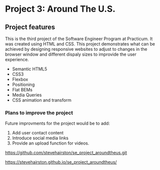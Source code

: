 # Project 3: Around The U.S.

## Project features

This is the third project of the Software Engineer Program at Practicum. It was created using HTML and CSS.
This project demonstrates what can be achieved by designing responsive websites to adjust to changes in the
browser window and different dispaly sizes to improvide the user experience.

- Semantic HTML5
- CSS3
- Flexbox
- Positioning
- Flat BEMs
- Media Queries
- CSS animation and transform

### Plans to improve the project

Future improvments for the project would be to add:

1. Add user contact content
2. Introduce social media links
3. Provide an upload function for videos.

https://github.com/stevehairston/se_project_aroundtheus.git

https://stevehairston.github.io/se_project_aroundtheus/

